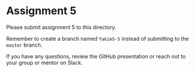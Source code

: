 # Assignment 5

Please submit assignment 5 to this directory.

Remember to create a branch named `YakimS-5` 
instead of submitting to the `master` branch.

If you have any questions, review the GitHub presentation or reach
out to your group or mentor on Slack.
